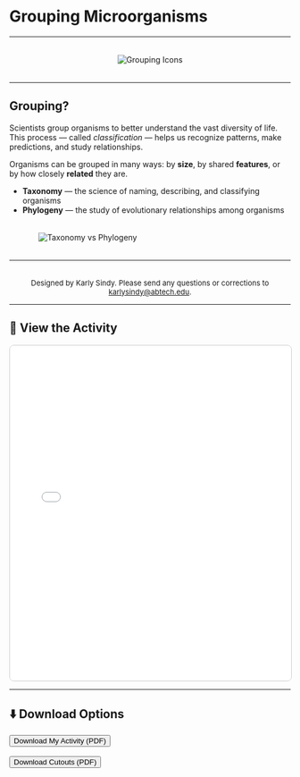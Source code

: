 # Grouping Microorganisms

---


<div style="text-align: center; margin-top: 2rem; margin-bottom: 2rem;">
  <img src="../files/grouping-icons.png" alt="Grouping Icons" style="max-width: 80%; height: auto;"/>
</div>

---

## Grouping?

Scientists group organisms to better understand the vast diversity of life. This process — called _classification_ — helps us recognize patterns, make predictions, and study relationships.

Organisms can be grouped in many ways: by **size**, by shared **features**, or by how closely **related** they are.

- **Taxonomy** — the science of naming, describing, and classifying organisms
- **Phylogeny** — the study of evolutionary relationships among organisms

<img src="../files/tax-phy-img.png" alt="Taxonomy vs Phylogeny" style="display: block; margin: 2rem auto; max-width: 400px;"/>

---

<div style="text-align: center; font-size: small; margin-top: 2rem;">
  Designed by Karly Sindy. Please send any questions or corrections to <a href="mailto:karlysindy@abtech.edu">karlysindy@abtech.edu</a>.
</div>

---

## 📄 View the Activity

<iframe src="../microbiology/files/my-activity.pdf" width="100%" height="600px" style="border: 1px solid #ccc; border-radius: 8px;">
    Your browser does not support embedded PDFs. Please download the file below.
</iframe>

---

## ⬇️ Download Options

<button onclick="confirmDownload('../files/Microorganism Taxonomy Phylogeny Activity.pdf')">Download My Activity (PDF)</button>
<br><br>
<button onclick="confirmDownload('../files/Microorganism Taxonomy Phylogeny Activity - Sizes Flashcards.pdf')">Download Cutouts (PDF)</button>

<script>
function confirmDownload(fileUrl) {
    if (confirm('Do you want to download this file?')) {
        window.location.href = fileUrl;
    }
}
</script>
